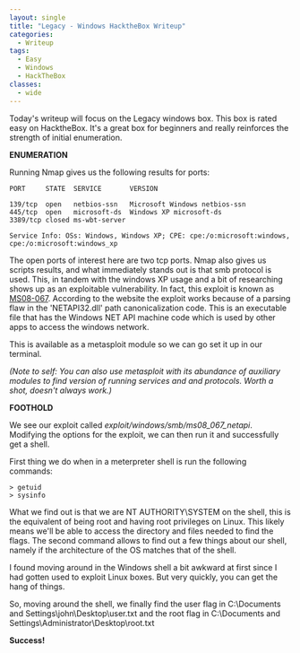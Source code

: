 ```yaml
---
layout: single
title: "Legacy - Windows HacktheBox Writeup"
categories:
  - Writeup
tags:
  - Easy
  - Windows
  - HackTheBox
classes:
  - wide
---
```


Today's writeup will focus on the Legacy windows box. This box is rated easy on HacktheBox. It's a great box for beginners and really reinforces the strength of initial enumeration. 

**ENUMERATION**

Running Nmap gives us the following results for ports:

```
PORT     STATE  SERVICE       VERSION

139/tcp  open   netbios-ssn   Microsoft Windows netbios-ssn
445/tcp  open   microsoft-ds  Windows XP microsoft-ds
3389/tcp closed ms-wbt-server

Service Info: OSs: Windows, Windows XP; CPE: cpe:/o:microsoft:windows, cpe:/o:microsoft:windows_xp
```
The open ports of interest here are two tcp ports. 
Nmap also gives us scripts results, and what immediately stands out is that smb protocol is used. This, in tandem with the windows XP usage and a bit of researching shows up as an exploitable vulnerability. 
In fact, this exploit is known as [MS08-067](https://www.rapid7.com/db/modules/exploit/windows/smb/ms08_067_netapi/). 
According to the website the exploit works because of a parsing flaw in the 'NETAPI32.dll' path canonicalization code. This is an executable file that has the Windows NET API machine code which is used by other apps to access the windows network. 

This is available as a metasploit module so we can go set it up in our terminal. 

*(Note to self: You can also use metasploit with its abundance of auxiliary modules to find version of running services and and protocols. Worth a shot, doesn't always work.)*

**FOOTHOLD**

We see our exploit called *exploit/windows/smb/ms08_067_netapi*.
Modifying the options for the exploit, we can then run it and successfully get a shell.

First thing we do when in a meterpreter shell is run the following commands: 
```
> getuid
> sysinfo
```
What we find out is that we are NT AUTHORITY\SYSTEM on the shell, this is the equivalent of being root and having root privileges on Linux. This likely means we'll be able to access the directory and files needed to find the flags. 
The second command allows to find out a few things about our shell, namely if the architecture of the OS matches that of the shell.

I found moving around in the Windows shell a bit awkward at first since I had gotten used to exploit Linux boxes. But very quickly, you can get the hang of things. 

So, moving around the shell, we finally find the user flag in C:\Documents and Settings\john\Desktop\user.txt
and the root flag in
C:\Documents and Settings\Administrator\Desktop\root.txt

**Success!**